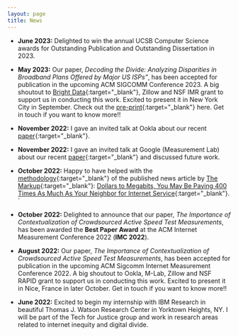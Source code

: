 ```yaml
---
layout: page
title: News
---
```


- **June 2023:** Delighted to win the annual UCSB Computer Science awards for Outstanding Publication and Outstanding Dissertation in 2023.

- **May 2023:** Our paper, *Decoding the Divide: Analyzing Disparities in Broadband Plans Offered by Major US ISPs”*, has been accepted for publication in the upcoming ACM SIGCOMM Conference 2023. A big shoutout to [Bright Data](https://brightdata.com/){:target="_blank"}, Zillow and NSF IMR grant to support us in conducting this work. Excited to present it in New York City in September. Check out the [pre-print](https://arxiv.org/pdf/2302.14216.pdf){:target="_blank"} here. Get in touch if you want to know more!!

- **November 2022:** I gave an invited talk at Ookla about our recent [paper](https://dl.acm.org/doi/abs/10.1145/3517745.3561441){:target="_blank"}.  

- **November 2022:** I gave an invited talk at Google (Measurement Lab) about our recent [paper](https://dl.acm.org/doi/abs/10.1145/3517745.3561441){:target="_blank"} and discussed future work.  

- **October 2022:** Happy to have helped with the [methodology](https://themarkup.org/show-your-work/2022/10/19/how-we-uncovered-disparities-in-internet-deals){:target="_blank"} of the published news article by [The Markup](https://themarkup.org/){:target="_blank"}: [Dollars to Megabits, You May Be Paying 400 Times As Much As Your Neighbor for Internet Service](https://themarkup.org/still-loading/2022/10/19/dollars-to-megabits-you-may-be-paying-400-times-as-much-as-your-neighbor-for-internet-service){:target="_blank"}. 
`
- **October 2022:** Delighted to announce that our paper, *The Importance of Contextualization of Crowdsourced Active Speed Test Measurements*, has been awarded the **Best Paper Award** at the ACM Internet Measurement Conference 2022 (**IMC 2022**).

- **August 2022:** Our paper, *The Importance of Contextualization of Crowdsourced Active Speed Test Measurements*, has been accepted for publication in the upcoming ACM Sigcomm Internet Measurement Conference 2022. A big shoutout to Ookla, M-Lab, Zillow and NSF RAPID grant to support us in conducting this work. Excited to present it in Nice, France in later October. Get in touch if you want to know more!!

- **June 2022:** Excited to begin my internship with IBM Research in beautiful Thomas J. Watson Research Center in Yorktown Heights, NY. I will be part of the Tech for Justice group and work in research areas related to internet inequity and digital divide.
